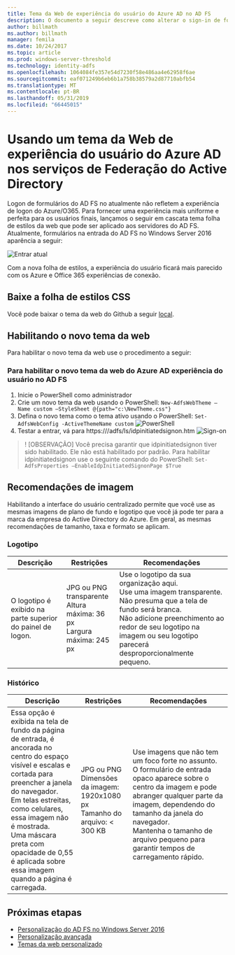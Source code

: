 ```yaml
---
title: Tema da Web de experiência do usuário do Azure AD no AD FS
description: O documento a seguir descreve como alterar o sign-in de formulários do AD FS para que ele fique parecido com a experiência do usuário do Azure AD.
author: billmath
ms.author: billmath
manager: femila
ms.date: 10/24/2017
ms.topic: article
ms.prod: windows-server-threshold
ms.technology: identity-adfs
ms.openlocfilehash: 1064084fe357e54d7230f58e486aa4e62958f6ae
ms.sourcegitcommit: eaf071249b6eb6b1a758b38579a2d87710abfb54
ms.translationtype: MT
ms.contentlocale: pt-BR
ms.lasthandoff: 05/31/2019
ms.locfileid: "66445015"
---
```

# <a name="using-an-azure-ad-ux-web-theme-in-active-directory-federation-services"></a>Usando um tema da Web de experiência do usuário do Azure AD nos serviços de Federação do Active Directory
Logon de formulários do AD FS no atualmente não refletem a experiência de logon do Azure/O365.  Para fornecer uma experiência mais uniforme e perfeita para os usuários finais, lançamos o seguir em cascata tema folha de estilos da web que pode ser aplicado aos servidores do AD FS.  Atualmente, formulários na entrada do AD FS no Windows Server 2016 aparência a seguir:

![Entrar atual](media/Azure-UX-Web-Theme-in-AD-FS/one.png)


Com a nova folha de estilos, a experiência do usuário ficará mais parecido com os Azure e Office 365 experiências de conexão.

## <a name="download-the-css-style-sheet"></a>Baixe a folha de estilos CSS
Você pode baixar o tema da web do Github a seguir [local](https://github.com/Microsoft/adfsWebCustomization/tree/master/centeredUi).


## <a name="enabling-the-new-web-theme"></a>Habilitando o novo tema da web
Para habilitar o novo tema da web use o procedimento a seguir:

### <a name="to-enable-the-new-azure-ad-ux-web-theme-in-ad-fs"></a>Para habilitar o novo tema da web do Azure AD experiência do usuário no AD FS
1. Inicie o PowerShell como administrador
2. Crie um novo tema da web usando o PowerShell:  `New-AdfsWebTheme –Name custom –StyleSheet @{path="c:\NewTheme.css"}`
3. Defina o novo tema como o tema ativo usando o PowerShell:  `Set-AdfsWebConfig -ActiveThemeName custom`
   ![PowerShell](media/Azure-UX-Web-Theme-in-AD-FS/two.png)
4. Testar a entrar, vá para https://<AD FS name.domain>/adfs/ls/idpinitiatedsignon.htm ![Sign-on](media/Azure-UX-Web-Theme-in-AD-FS/three.png)

> ! [OBSERVAÇÃO] Você precisa garantir que idpinitiatedsignon tiver sido habilitado.  Ele não está habilitado por padrão.  Para habilitar idpinitiatedsignon use o seguinte comando do PowerShell:  `Set-AdfsProperties –EnableIdpInitiatedSignonPage $True`

## <a name="image-recommendations"></a>Recomendações de imagem
Habilitando a interface do usuário centralizado permite que você use as mesmas imagens de plano de fundo e logotipo que você já pode ter para a marca da empresa do Active Directory do Azure. Em geral, as mesmas recomendações de tamanho, taxa e formato se aplicam.

### <a name="logo"></a>Logotipo

Descrição | Restrições | Recomendações
------- | ------- | ----------
O logotipo é exibido na parte superior do painel de logon. | JPG ou PNG transparente<br>Altura máxima: 36 px<br>Largura máxima: 245 px | Use o logotipo da sua organização aqui.<br>Use uma imagem transparente. Não presuma que a tela de fundo será branca.<br>Não adicione preenchimento ao redor de seu logotipo na imagem ou seu logotipo parecerá desproporcionalmente pequeno.

### <a name="background"></a>Histórico

Descrição | Restrições | Recomendações
------- | ------- | ----------
Essa opção é exibida na tela de fundo da página de entrada, é ancorada no centro do espaço visível e escalas e cortada para preencher a janela do navegador.    <br>Em telas estreitas, como celulares, essa imagem não é mostrada.<br>Uma máscara preta com opacidade de 0,55 é aplicada sobre essa imagem quando a página é carregada. | JPG ou PNG<br>Dimensões da imagem: 1920x1080 px<br>Tamanho do arquivo: &lt; 300 KB | <br>Use imagens que não tem um foco forte no assunto. O formulário de entrada opaco aparece sobre o centro da imagem e pode abranger qualquer parte da imagem, dependendo do tamanho da janela do navegador.<br>Mantenha o tamanho de arquivo pequeno para garantir tempos de carregamento rápido.

## <a name="next-steps"></a>Próximas etapas
- [Personalização do AD FS no Windows Server 2016](AD-FS-Customization-in-Windows-Server-2016.md)
- [Personalização avançada](Advanced-Customization-of-AD-FS-Sign-in-Pages.md)
- [Temas da web personalizado](Custom-Web-Themes-in-AD-FS.md)
